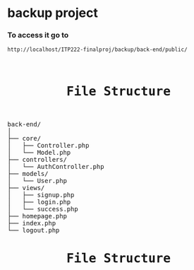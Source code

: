 # backup project

### To access it go to

```bash
http://localhost/ITP222-finalproj/backup/back-end/public/
```

<pre>

<h1 align="center">File Structure</h1>

back-end/
│
├── core/
│   ├── Controller.php
│   └── Model.php
├── controllers/
│   └── AuthController.php
├── models/
│   └── User.php
├── views/
│   ├── signup.php
│   ├── login.php
│   └── success.php
├── homepage.php
├── index.php
└── logout.php
<h1 align="center">File Structure</h1>

</pre>